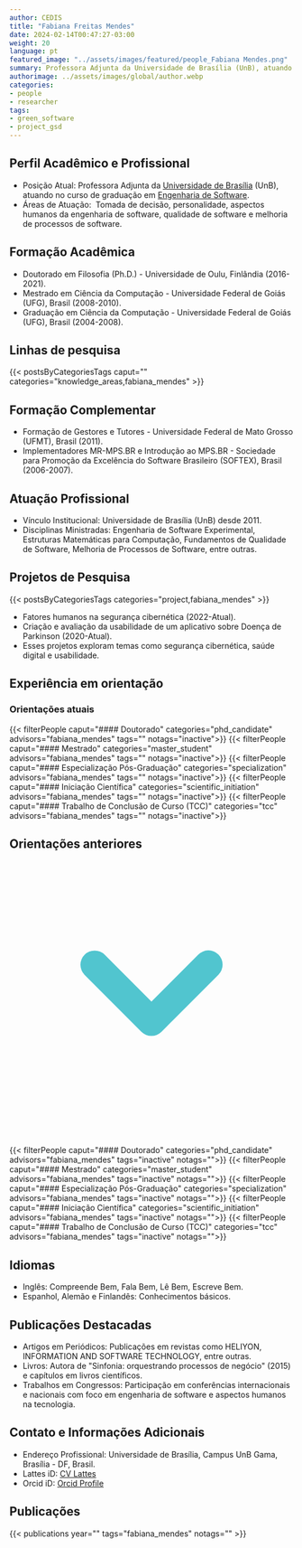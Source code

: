 ```yaml
---
author: CEDIS
title: "Fabiana Freitas Mendes"
date: 2024-02-14T00:47:27-03:00
weight: 20
language: pt
featured_image: "../assets/images/featured/people_Fabiana Mendes.png"
summary: Professora Adjunta da Universidade de Brasília (UnB), atuando no curso de graduação em Engenharia de Software. 
authorimage: ../assets/images/global/author.webp
categories:
- people
- researcher
tags: 
- green_software
- project_gsd
---
```

## Perfil Acadêmico e Profissional
- Posição Atual: Professora Adjunta da [Universidade de Brasília](https://www.unb.br/) (UnB), atuando no curso de graduação em [Engenharia de Software](http://software.unb.br/).
- Áreas de Atuação:  Tomada de decisão, personalidade, aspectos humanos da engenharia de software, qualidade de software e melhoria de processos de software​.
## Formação Acadêmica
- Doutorado em Filosofia (Ph.D.) - Universidade de Oulu, Finlândia (2016-2021).
- Mestrado em Ciência da Computação - Universidade Federal de Goiás (UFG), Brasil (2008-2010).
- Graduação em Ciência da Computação - Universidade Federal de Goiás (UFG), Brasil (2004-2008)​​.
## Linhas de pesquisa
{{< postsByCategoriesTags caput="" categories="knowledge_areas,fabiana_mendes" >}}
## Formação Complementar
- Formação de Gestores e Tutores - Universidade Federal de Mato Grosso (UFMT), Brasil (2011).
- Implementadores MR-MPS.BR e Introdução ao MPS.BR - Sociedade para Promoção da Excelência do Software Brasileiro (SOFTEX), Brasil (2006-2007)​​.
## Atuação Profissional
- Vínculo Institucional: Universidade de Brasília (UnB) desde 2011.
- Disciplinas Ministradas: Engenharia de Software Experimental, Estruturas Matemáticas para Computação, Fundamentos de Qualidade de Software, Melhoria de Processos de Software, entre outras​​.
## Projetos de Pesquisa
{{< postsByCategoriesTags categories="project,fabiana_mendes" >}}
- Fatores humanos na segurança cibernética (2022-Atual).
- Criação e avaliação da usabilidade de um aplicativo sobre Doença de Parkinson (2020-Atual).
- Esses projetos exploram temas como segurança cibernética, saúde digital e usabilidade​​.

## Experiência em orientação
### Orientações atuais
{{< filterPeople caput="#### Doutorado" categories="phd_candidate" advisors="fabiana_mendes" tags="" notags="inactive">}}
{{< filterPeople caput="#### Mestrado" categories="master_student" advisors="fabiana_mendes" tags="" notags="inactive">}}
{{< filterPeople caput="#### Especialização Pós-Graduação" categories="specialization" advisors="fabiana_mendes" tags="" notags="inactive">}}
{{< filterPeople caput="#### Iniciação Científica" categories="scientific_initiation" advisors="fabiana_mendes" tags="" notags="inactive">}}
{{< filterPeople caput="#### Trabalho de Conclusão de Curso (TCC)" categories="tcc" advisors="fabiana_mendes" tags="" notags="inactive">}}
<div id="previous-collaborators" x-data="{ showPrevious: false }">
    <h2 id="former-collaborators-title" @click="showPrevious = !showPrevious" class="text-xl font-bold mb-2 cursor-pointer flex items-center text-primary-900">
      Orientações anteriores
      <svg :class="{'rotate-0': !showPrevious, 'rotate-180': showPrevious}" class="ml-2 h-5 w-5 transform transition-transform duration-200" xmlns="http://www.w3.org/2000/svg" viewBox="0 0 20 20" fill="#51C5CF"><path fill-rule="evenodd" d="M5.293 7.293a1 1 0 011.414 0L10 10.586l3.293-3.293a1 1 0 111.414 1.414l-4 4a1 1 0 01-1.414 0l-4-4a1 1 0 010-1.414z" clip-rule="evenodd" /></svg>
    </h2>
    <div x-show="showPrevious" x-cloak>
{{< filterPeople caput="#### Doutorado" categories="phd_candidate" advisors="fabiana_mendes" tags="inactive" notags="">}}
{{< filterPeople caput="#### Mestrado" categories="master_student" advisors="fabiana_mendes" tags="inactive" notags="">}}
{{< filterPeople caput="#### Especialização Pós-Graduação" categories="specialization" advisors="fabiana_mendes" tags="inactive" notags="">}}
{{< filterPeople caput="#### Iniciação Científica" categories="scientific_initiation" advisors="fabiana_mendes" tags="inactive" notags="">}}
{{< filterPeople caput="#### Trabalho de Conclusão de Curso (TCC)" categories="tcc" advisors="fabiana_mendes" tags="inactive" notags="">}}
    </div>
  </div>


## Idiomas
- Inglês: Compreende Bem, Fala Bem, Lê Bem, Escreve Bem.
- Espanhol, Alemão e Finlandês: Conhecimentos básicos​​.
## Publicações Destacadas
- Artigos em Periódicos: Publicações em revistas como HELIYON, INFORMATION AND SOFTWARE TECHNOLOGY, entre outras​​.
- Livros: Autora de "Sinfonia: orquestrando processos de negócio" (2015) e capítulos em livros científicos​​.
- Trabalhos em Congressos: Participação em conferências internacionais e nacionais com foco em engenharia de software e aspectos humanos na tecnologia​​.
## Contato e Informações Adicionais
- Endereço Profissional: Universidade de Brasília, Campus UnB Gama, Brasília - DF, Brasil.
- Lattes iD: [CV Lattes](http://lattes.cnpq.br/7675506667619564)
- Orcid iD: [Orcid Profile](https://orcid.org/0000-0002-1724-2044)

## Publicações
{{< publications year="" tags="fabiana_mendes" notags="" >}}